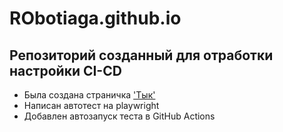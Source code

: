 # RObotiaga.github.io
## Репозиторий созданный для отработки настройки CI-CD
- Была создана страничка ['Тык'](https://robotiaga.github.io/)
- Написан автотест на playwright
- Добавлен автозапуск теста в GitHub Actions
